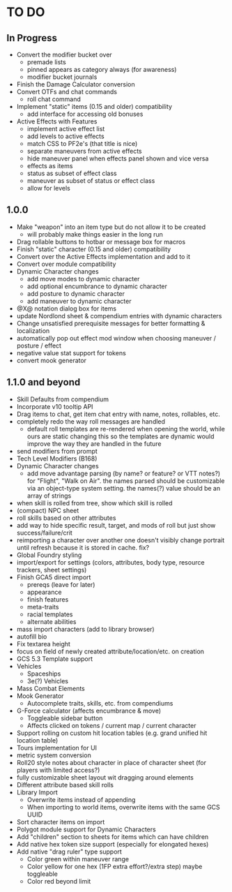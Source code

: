 # TO DO

## In Progress

-   Convert the modifier bucket over
    -   premade lists
    -   pinned appears as category always (for awareness)
    -   modifier bucket journals
-   Finish the Damage Calculator conversion
-   Convert OTFs and chat commands
    -   roll chat command
-   Implement "static" items (0.15 and older) compatibility
	-	add interface for accessing old bonuses
-   Active Effects with Features
	-	implement active effect list
	-	add levels to active effects
	-	match CSS to PF2e's (that title is nice)
	-	separate maneuvers from active effects
	-	hide maneuver panel when effects panel shown and vice versa
	-	effects as items
	-	status as subset of effect class
	-	maneuver as subset of status or effect class
	-	allow for levels


## 1.0.0

-	Make "weapon" into an item type but do not allow it to be created
	-	will probably make things easier in the long run
-   Drag rollable buttons to hotbar or message box for macros
-   Finish "static" character (0.15 and older) compatibility
-   Convert over the Active Effects implementation and add to it
-   Convert over module compatibility
-   Dynamic Character changes
    -   add move modes to dynamic character
    -   add optional encumbrance to dynamic character
    -   add posture to dynamic character
    -   add maneuver to dynamic character
-   @X@ notation dialog box for items
-   update Nordlond sheet & compendium entries with dynamic characters
-   Change unsatisfied prerequisite messages for better formatting & localization
-   automatically pop out effect mod window when choosing maneuver / posture / effect
-	negative value stat support for tokens
-	convert mook generator

## 1.1.0 and beyond

-   Skill Defaults from compendium
-   Incorporate v10 tooltip API
-   Drag items to chat, get item chat entry with name, notes, rollables, etc.
-	completely redo the way roll messages are handled
	-	default roll templates are re-rendered when opening the world, while ours are static
		changing this so the templates are dynamic would improve the way they are handled in the future
-   send modifiers from prompt
-   Tech Level Modifiers (B168)
-   Dynamic Character changes
    -   add move advantage parsing (by name? or feature? or VTT notes?) for "Flight", "Walk on Air".
        the names parsed should be customizable via an object-type system setting. the names(?) value should be an array of strings
-   when skill is rolled from tree, show which skill is rolled
-   (compact) NPC sheet
-   roll skills based on other attributes
-   add way to hide specific result, target, and mods of roll but just show success/failure/crit
-   reimporting a character over another one doesn't visibly change portrait until refresh because it is stored in cache. fix?
-   Global Foundry styling
-   import/export for settings (colors, attributes, body type, resource trackers, sheet settings)
-   Finish GCA5 direct import
    -   prereqs (leave for later)
    -   appearance
    -   finish features
    -   meta-traits
    -   racial templates
    -   alternate abilities
-   mass import characters (add to library browser)
-   autofill bio
-   Fix textarea height
-   focus on field of newly created attribute/location/etc. on creation
-   GCS 5.3 Template support
-   Vehicles
    -   Spaceships
    -   3e(?) Vehicles
-   Mass Combat Elements
-   Mook Generator
    -   Autocomplete traits, skills, etc. from compendiums
-   G-Force calculator (affects encumbrance & move)
    -   Toggleable sidebar button
    -   Affects clicked on tokens / current map / current character
-   Support rolling on custom hit location tables (e.g. grand unified hit location table)
-   Tours implementation for UI
-   metric system conversion
-   Roll20 style notes about character in place of character sheet (for players with limited access?)
-   fully customizable sheet layout wit dragging around elements
-   Different attribute based skill rolls
-   Library Import
    -   Overwrite items instead of appending
    -   When importing to world items, overwrite items with the same GCS UUID
-   Sort character items on import
-   Polygot module support for Dynamic Characters
-   Add "children" section to sheets for items which can have children
-   Add native hex token size support (especially for elongated hexes)
-   Add native "drag ruler" type support
    -   Color green within maneuver range
    -   Color yellow for one hex (1FP extra effort?/extra step) maybe toggleable
    -   Color red beyond limit
